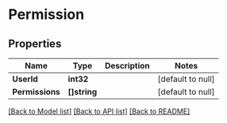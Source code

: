 # Permission

## Properties
Name | Type | Description | Notes
------------ | ------------- | ------------- | -------------
**UserId** | **int32** |  | [default to null]
**Permissions** | **[]string** |  | [default to null]

[[Back to Model list]](../README.md#documentation-for-models) [[Back to API list]](../README.md#documentation-for-api-endpoints) [[Back to README]](../README.md)


